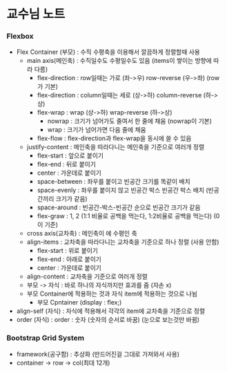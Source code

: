 # 교수님 노트

### Flexbox

- Flex Container (부모) : 수직 수평축을 이용해서 깔끔하게 정렬할때 사용
  - main axis(메인축) : 수직일수도 수평일수도 있음 (items이 쌓이는 방향에 따라 다름) 
    - flex-direction : row일때는 가로 (좌->우) row-reverse (우->좌) (row가 기본)
    - flex-direction : column일때는 세로 (상->하) column-reverse (하->상)
    - flex-wrap : wrap (상->하) wrap-reverse (하->상)
      - nowrap : 크기가 넘어가도 줄여서 한 줄에 채움 (nowrap이 기본)
      - wrap : 크기가 넘어가면 다음 줄에 채움
    - flex-flow : flex-direction과 flex-wrap을 동시에 쓸 수 있음 
  - justify-content : 메인축을 따라다니는 메인축을 기준으로 여러개 정렬
    - flex-start : 앞으로 붙이기
    - flex-end : 뒤로 붙이기
    - center : 가운데로 붙이기
    - space-between : 좌우를 붙이고 빈공간 크기를 똑같이 배치
    - space-evenly : 좌우를 붙이지 않고 빈공간 박스 빈공간 박스 배치 (빈공간끼리 크기가 같음)
    - space-around : 빈공간-박스-빈공간 순으로 빈공간 크기가 같음
    - flex-graw : 1, 2 (1:1 비율로 공백을 먹는다, 1:2비율로 공백을 먹는다) (0이 기준)
  - cross axis(교차축) : 메인축이 에 수평인 축
  - align-items : 교차축을 따라다니는 교차축을 기준으로 하나 정렬 (사용 안함)
    - flex-start : 위로 붙이기
    - flex-end : 아래로 붙이기
    - center : 가운데로 붙이기
  - align-content : 교차축을 기준으로 여러개 정렬
  - 부모 -> 자식 : 바로 하나의 자식까지만 효과를 줌 (자손 x)
  - 부모 Container에 적용하는 것과 자식 item에 적용하는 것으로 나뉨
    - 부모 Cpntainer (display : flex;)
- align-self (자식) : 자식에 적용해서 각각의 item에 교차축을 기준으로 정렬
- order (자식) : order : 숫자 (숫자의 순서로 바꿈) (눈으로 보는것만 바뀜)



### Bootstrap Grid System

- framework(공구함) : 추상화 (만드어진걸 그대로 가져와서 사용)
- container -> row -> col(최대 12개)
